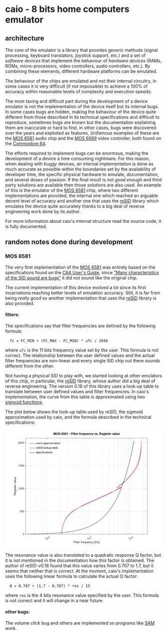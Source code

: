 # caio - 8 bits home computers emulator

## architecture

The core of the emulator is a library that provides generic methods (signal
processing, keyboard translators, joystick support, etc.) and a set of
*software devices* that implement the behaviour of *hardware devices* (RAMs,
ROMs, micro-processors, video controllers, audio controllers, etc.).
By combining these elements, different hardware platforms can be emulated.

The behaviour of the chips are emulated and not their internal circuitry,
in some cases it is very difficult (if not impossible) to achieve a 100% of
accuracy within reasonable levels of complexity and execution speeds:

The most taxing and difficult part during the development of a device
emulator is not the implementation of the device itself but its internal bugs.
In some cases bugs are hidden, making the behaviour of the device quite
different from those described in its technical specifications and difficult
to reproduce, sometimes bugs are known but the documentation explaining them
are inaccurate or hard to find, in other cases, bugs were discovered over
the years and exploited as features, (in)famous examples of these are the
[MOS 6581](https://en.wikipedia.org/wiki/MOS_Technology_6581) audio chip and
the [MOS 6569](https://en.wikipedia.org/wiki/MOS_Technology_VIC-II) video
controller, both found on the
[Commodore 64](https://en.wikipedia.org/wiki/Commodore_64).

The efforts required to implement bugs can be enormous, making the development
of a device a time consuming nightmare.
For this reason, when dealing with buggy devices, an internal implementation
is done as much accurate as possible within the boundaries set by the
availability of developer time, the specific physical hardware to emulate,
documentation, and several doses of passion. If the final result is
*not good enough* and third party solutions are available then those solutions
are also used. An example of this is the emulator of the
[MOS 6581](https://en.wikipedia.org/wiki/MOS_Technology_6581) chip, where
two different implementations are provided, the internal one which reached an
arguable decent level of accuracy and another one that uses the
[reSID](https://en.wikipedia.org/wiki/ReSID) library which emulates the device
quite accurately thanks to a big deal of reverse engineering work done by its
author.

For more information about caio's internal structure read the source
code, it is fully documented.

## random notes done during development

### MOS 6581

The very first implementation of the
[MOS 6581](https://en.wikipedia.org/wiki/MOS_Technology_6581) was entirely
based on the specifications found on the
[C64 User's Guide](https://www.c64-wiki.com/wiki/Commodore_64_User%27s_Guide),
since ["Many characteristics of the SID sound are bugs"](https://www.c64-wiki.com/wiki/SID#Trivia)
it did not sound like the original chip.

The current implementation of this device evolved a lot since its first
incarnations reaching better levels of emulation accuracy.
Still, it is far from being *really good* so another implementation that uses
the [reSID](https://github.com/daglem/reSID) library is also provided.

#### filters:

The specifications say that filter frequencies are defined by the following
formula:

```
  fc = FC_MIN + (FC_MAX - FC_MIN) * ufc / 2048
```

where `ufc` is the 11 bits frequency value set by the user.
This formula is not correct. The relationship between the user defined
values and the actual filter frequencies are non-linear and every single SID
chip out there sounds different from the other.

Not having a physical SID to play with, we started looking at other emulators
of this chip, in particular, the [reSID](https://en.wikipedia.org/wiki/ReSID)
library, whose author did a big deal of reverse engineering. The version 0.16
of this library uses a look-up table to translate between user defined values
and filter frequencies.
In caio's implementation, the curve from this table is approximated using two
[sigmoid functions](https://en.wikipedia.org/wiki/Sigmoid_function).

The plot below shows the look-up table used by reSID, the sigmoid approximation
used by caio, and the formula described in the technical specifications:

<img src="filter.png" width="640"/>

The resonance value is also translated to a quadratic response Q factor, but
it is not mentioned in the documentation how this factor is obtained.
The author of reSID-v0.16 found that this value varies from 0.707 to 1.7,
but it seems that neither that is correct.
At the moment, caio's implementation uses the following linear formula to
calculate the actual Q factor:

```
  Q = 0.707 + (1.7 - 0.707) * res / 15

```
where `res` is the 4 bits resonance value specified by the user.
This formula is not correct and it will change in a near future.

#### other bugs:

The volume *click* bug and others are implemented so programs like
[SAM](https://en.wikipedia.org/wiki/Software_Automatic_Mouth) work.

